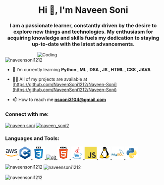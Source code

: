 <h1 align="center">Hi 👋, I'm Naveen Soni</h1>
<h3 align="center">I am a passionate learner, constantly driven by the desire to explore new things and technologies. My enthusiasm for acquiring knowledge and skills fuels my dedication to staying up-to-date with the latest advancements.</h3>
<img align="right" alt="Coding" width="400" src="https://mir-s3-cdn-cf.behance.net/project_modules/hd/06f21a161921919.63cd7887d0a70.gif">

<p align="left"> <img src="https://komarev.com/ghpvc/?username=naveensoni1212&label=Profile%20views&color=0e75b6&style=flat" alt="naveensoni1212" /> </p>

- 🌱 I’m currently learning **Python , ML , DSA , JS , HTML , CSS , JAVA**

- 👨‍💻 All of my projects are available at [https://github.com/NaveenSoni1212/Naveen-Soni](https://github.com/NaveenSoni1212/Naveen-Soni)

- 📫 How to reach me **nsooni3104@gmail.com**

<h3 align="left">Connect with me:</h3>
<p align="left">
<a href="https://linkedin.com/in/naveen soni" target="blank"><img align="center" src="https://raw.githubusercontent.com/rahuldkjain/github-profile-readme-generator/master/src/images/icons/Social/linked-in-alt.svg" alt="naveen soni" height="30" width="40" /></a>
<a href="https://instagram.com/naveen_soni2" target="blank"><img align="center" src="https://raw.githubusercontent.com/rahuldkjain/github-profile-readme-generator/master/src/images/icons/Social/instagram.svg" alt="naveen_soni2" height="30" width="40" /></a>
</p>

<h3 align="left">Languages and Tools:</h3>
<p align="left"> <a href="https://aws.amazon.com" target="_blank" rel="noreferrer"> <img src="https://raw.githubusercontent.com/devicons/devicon/master/icons/amazonwebservices/amazonwebservices-original-wordmark.svg" alt="aws" width="40" height="40"/> </a> <a href="https://www.w3schools.com/cpp/" target="_blank" rel="noreferrer"> <img src="https://raw.githubusercontent.com/devicons/devicon/master/icons/cplusplus/cplusplus-original.svg" alt="cplusplus" width="40" height="40"/> </a> <a href="https://www.w3schools.com/css/" target="_blank" rel="noreferrer"> <img src="https://raw.githubusercontent.com/devicons/devicon/master/icons/css3/css3-original-wordmark.svg" alt="css3" width="40" height="40"/> </a> <a href="https://git-scm.com/" target="_blank" rel="noreferrer"> <img src="https://www.vectorlogo.zone/logos/git-scm/git-scm-icon.svg" alt="git" width="40" height="40"/> </a> <a href="https://www.w3.org/html/" target="_blank" rel="noreferrer"> <img src="https://raw.githubusercontent.com/devicons/devicon/master/icons/html5/html5-original-wordmark.svg" alt="html5" width="40" height="40"/> </a> <a href="https://www.java.com" target="_blank" rel="noreferrer"> <img src="https://raw.githubusercontent.com/devicons/devicon/master/icons/java/java-original.svg" alt="java" width="40" height="40"/> </a> <a href="https://developer.mozilla.org/en-US/docs/Web/JavaScript" target="_blank" rel="noreferrer"> <img src="https://raw.githubusercontent.com/devicons/devicon/master/icons/javascript/javascript-original.svg" alt="javascript" width="40" height="40"/> </a> <a href="https://www.linux.org/" target="_blank" rel="noreferrer"> <img src="https://raw.githubusercontent.com/devicons/devicon/master/icons/linux/linux-original.svg" alt="linux" width="40" height="40"/> </a> <a href="https://www.mysql.com/" target="_blank" rel="noreferrer"> <img src="https://raw.githubusercontent.com/devicons/devicon/master/icons/mysql/mysql-original-wordmark.svg" alt="mysql" width="40" height="40"/> </a> <a href="https://www.python.org" target="_blank" rel="noreferrer"> <img src="https://raw.githubusercontent.com/devicons/devicon/master/icons/python/python-original.svg" alt="python" width="40" height="40"/> </a> </p>

<p><img align="left" src="https://github-readme-stats.vercel.app/api/top-langs?username=naveensoni1212&show_icons=true&locale=en&layout=compact" alt="naveensoni1212" /></p>

<p>&nbsp;<img align="center" src="https://github-readme-stats.vercel.app/api?username=naveensoni1212&show_icons=true&locale=en" alt="naveensoni1212" /></p>

<p><img align="center" src="https://github-readme-streak-stats.herokuapp.com/?user=naveensoni1212&" alt="naveensoni1212" /></p>
